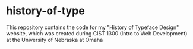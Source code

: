 # history-of-type
This repository contains the code for my "History of Typeface Design" website, which was created during CIST 1300 (Intro to Web Development) at the University of Nebraska at Omaha
